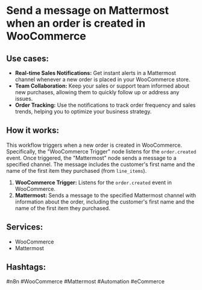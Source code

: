 # Send a message on Mattermost when an order is created in WooCommerce

## Use cases:

*   **Real-time Sales Notifications:** Get instant alerts in a Mattermost channel whenever a new order is placed in your WooCommerce store.
*   **Team Collaboration:** Keep your sales or support team informed about new purchases, allowing them to quickly follow up or address any issues.
*   **Order Tracking:** Use the notifications to track order frequency and sales trends, helping you to optimize your business strategy.

## How it works:

This workflow triggers when a new order is created in WooCommerce. Specifically, the "WooCommerce Trigger" node listens for the `order.created` event. Once triggered, the "Mattermost" node sends a message to a specified channel. The message includes the customer's first name and the name of the first item they purchased (from `line_items`).

1.  **WooCommerce Trigger:** Listens for the `order.created` event in WooCommerce.
2.  **Mattermost:** Sends a message to the specified Mattermost channel with information about the order, including the customer's first name and the name of the first item they purchased.

## Services:

*   WooCommerce
*   Mattermost

## Hashtags:

#n8n #WooCommerce #Mattermost #Automation #eCommerce
